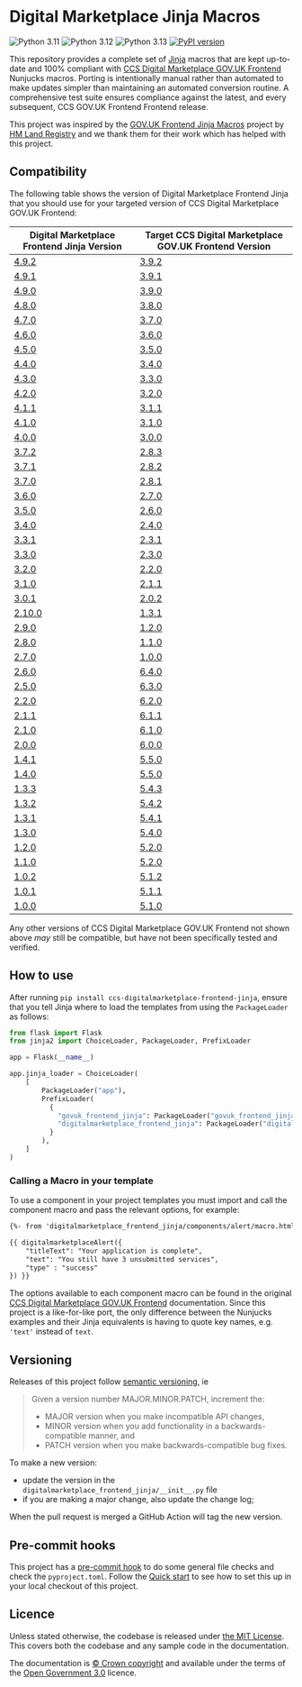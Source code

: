 Digital Marketplace Jinja Macros
=========================

![Python 3.11](https://img.shields.io/badge/python-3.11-blue.svg)
![Python 3.12](https://img.shields.io/badge/python-3.12-blue.svg)
![Python 3.13](https://img.shields.io/badge/python-3.13-blue.svg)
[![PyPI version](https://badge.fury.io/py/ccs-digitalmarketplace-frontend-jinja.svg)](https://badge.fury.io/py/ccs-digitalmarketplace-frontend-jinja)

This repository provides a complete set of [Jinja](https://jinja.palletsprojects.com/) macros that are kept up-to-date and 100% compliant with [CCS Digital Marketplace GOV.UK Frontend](https://github.com/Crown-Commercial-Service/ccs-digitalmarketplace-govuk-frontend) Nunjucks macros. Porting is intentionally manual rather than automated to make updates simpler than maintaining an automated conversion routine. A comprehensive test suite ensures compliance against the latest, and every subsequent, CCS GOV.UK Frontend Frontend release.

This project was inspired by the [GOV.UK Frontend Jinja Macros](https://github.com/LandRegistry/govuk-frontend-jinja) project by [HM Land Registry](https://github.com/LandRegistry) and we thank them for their work which has helped with this project.

## Compatibility

The following table shows the version of Digital Marketplace Frontend Jinja that you should use for your targeted version of CCS Digital Marketplace GOV.UK Frontend:

| Digital Marketplace Frontend Jinja Version | Target CCS Digital Marketplace GOV.UK Frontend Version |
| ------------------------------------------ | ------------------------------------------------------ |
| [4.9.2](https://github.com/Crown-Commercial-Service/ccs-digitalmarketplace-frontend-jinja/releases/tag/4.9.2) | [3.9.2](https://github.com/Crown-Commercial-Service/ccs-digitalmarketplace-govuk-frontend/releases/tag/v3.9.2) |
| [4.9.1](https://github.com/Crown-Commercial-Service/ccs-digitalmarketplace-frontend-jinja/releases/tag/4.9.1) | [3.9.1](https://github.com/Crown-Commercial-Service/ccs-digitalmarketplace-govuk-frontend/releases/tag/v3.9.1) |
| [4.9.0](https://github.com/Crown-Commercial-Service/ccs-digitalmarketplace-frontend-jinja/releases/tag/4.9.0) | [3.9.0](https://github.com/Crown-Commercial-Service/ccs-digitalmarketplace-govuk-frontend/releases/tag/v3.9.0) |
| [4.8.0](https://github.com/Crown-Commercial-Service/ccs-digitalmarketplace-frontend-jinja/releases/tag/4.8.0) | [3.8.0](https://github.com/Crown-Commercial-Service/ccs-digitalmarketplace-govuk-frontend/releases/tag/v3.8.0) |
| [4.7.0](https://github.com/Crown-Commercial-Service/ccs-digitalmarketplace-frontend-jinja/releases/tag/4.7.0) | [3.7.0](https://github.com/Crown-Commercial-Service/ccs-digitalmarketplace-govuk-frontend/releases/tag/v3.7.0) |
| [4.6.0](https://github.com/Crown-Commercial-Service/ccs-digitalmarketplace-frontend-jinja/releases/tag/4.6.0) | [3.6.0](https://github.com/Crown-Commercial-Service/ccs-digitalmarketplace-govuk-frontend/releases/tag/v3.6.0) |
| [4.5.0](https://github.com/Crown-Commercial-Service/ccs-digitalmarketplace-frontend-jinja/releases/tag/4.5.0) | [3.5.0](https://github.com/Crown-Commercial-Service/ccs-digitalmarketplace-govuk-frontend/releases/tag/v3.5.0) |
| [4.4.0](https://github.com/Crown-Commercial-Service/ccs-digitalmarketplace-frontend-jinja/releases/tag/4.4.0) | [3.4.0](https://github.com/Crown-Commercial-Service/ccs-digitalmarketplace-govuk-frontend/releases/tag/v3.4.0) |
| [4.3.0](https://github.com/Crown-Commercial-Service/ccs-digitalmarketplace-frontend-jinja/releases/tag/4.3.0) | [3.3.0](https://github.com/Crown-Commercial-Service/ccs-digitalmarketplace-govuk-frontend/releases/tag/v3.3.0) |
| [4.2.0](https://github.com/Crown-Commercial-Service/ccs-digitalmarketplace-frontend-jinja/releases/tag/4.2.0) | [3.2.0](https://github.com/Crown-Commercial-Service/ccs-digitalmarketplace-govuk-frontend/releases/tag/v3.2.0) |
| [4.1.1](https://github.com/Crown-Commercial-Service/ccs-digitalmarketplace-frontend-jinja/releases/tag/4.1.1) | [3.1.1](https://github.com/Crown-Commercial-Service/ccs-digitalmarketplace-govuk-frontend/releases/tag/v3.1.1) |
| [4.1.0](https://github.com/Crown-Commercial-Service/ccs-digitalmarketplace-frontend-jinja/releases/tag/4.1.0) | [3.1.0](https://github.com/Crown-Commercial-Service/ccs-digitalmarketplace-govuk-frontend/releases/tag/v3.1.0) |
| [4.0.0](https://github.com/Crown-Commercial-Service/ccs-digitalmarketplace-frontend-jinja/releases/tag/4.0.0) | [3.0.0](https://github.com/Crown-Commercial-Service/ccs-digitalmarketplace-govuk-frontend/releases/tag/v3.0.0) |
| [3.7.2](https://github.com/Crown-Commercial-Service/ccs-digitalmarketplace-frontend-jinja/releases/tag/3.7.2) | [2.8.3](https://github.com/Crown-Commercial-Service/ccs-digitalmarketplace-govuk-frontend/releases/tag/v2.8.3) |
| [3.7.1](https://github.com/Crown-Commercial-Service/ccs-digitalmarketplace-frontend-jinja/releases/tag/3.7.1) | [2.8.2](https://github.com/Crown-Commercial-Service/ccs-digitalmarketplace-govuk-frontend/releases/tag/v2.8.2) |
| [3.7.0](https://github.com/Crown-Commercial-Service/ccs-digitalmarketplace-frontend-jinja/releases/tag/3.7.0) | [2.8.1](https://github.com/Crown-Commercial-Service/ccs-digitalmarketplace-govuk-frontend/releases/tag/v2.8.1) |
| [3.6.0](https://github.com/Crown-Commercial-Service/ccs-digitalmarketplace-frontend-jinja/releases/tag/3.6.0) | [2.7.0](https://github.com/Crown-Commercial-Service/ccs-digitalmarketplace-govuk-frontend/releases/tag/v2.7.0) |
| [3.5.0](https://github.com/Crown-Commercial-Service/ccs-digitalmarketplace-frontend-jinja/releases/tag/3.5.0) | [2.6.0](https://github.com/Crown-Commercial-Service/ccs-digitalmarketplace-govuk-frontend/releases/tag/v2.6.0) |
| [3.4.0](https://github.com/Crown-Commercial-Service/ccs-digitalmarketplace-frontend-jinja/releases/tag/3.4.0) | [2.4.0](https://github.com/Crown-Commercial-Service/ccs-digitalmarketplace-govuk-frontend/releases/tag/v2.4.0) |
| [3.3.1](https://github.com/Crown-Commercial-Service/ccs-digitalmarketplace-frontend-jinja/releases/tag/3.3.1) | [2.3.1](https://github.com/Crown-Commercial-Service/ccs-digitalmarketplace-govuk-frontend/releases/tag/v2.3.1) |
| [3.3.0](https://github.com/Crown-Commercial-Service/ccs-digitalmarketplace-frontend-jinja/releases/tag/3.3.0) | [2.3.0](https://github.com/Crown-Commercial-Service/ccs-digitalmarketplace-govuk-frontend/releases/tag/v2.3.0) |
| [3.2.0](https://github.com/Crown-Commercial-Service/ccs-digitalmarketplace-frontend-jinja/releases/tag/3.2.0) | [2.2.0](https://github.com/Crown-Commercial-Service/ccs-digitalmarketplace-govuk-frontend/releases/tag/v2.2.0) |
| [3.1.0](https://github.com/Crown-Commercial-Service/ccs-digitalmarketplace-frontend-jinja/releases/tag/3.1.0) | [2.1.1](https://github.com/Crown-Commercial-Service/ccs-digitalmarketplace-govuk-frontend/releases/tag/v2.1.1) |
| [3.0.1](https://github.com/Crown-Commercial-Service/ccs-digitalmarketplace-frontend-jinja/releases/tag/3.0.1) | [2.0.2](https://github.com/Crown-Commercial-Service/ccs-digitalmarketplace-govuk-frontend/releases/tag/v2.0.2) |
| [2.10.0](https://github.com/Crown-Commercial-Service/ccs-digitalmarketplace-frontend-jinja/releases/tag/2.10.0) | [1.3.1](https://github.com/Crown-Commercial-Service/ccs-digitalmarketplace-govuk-frontend/releases/tag/v1.3.1) |
| [2.9.0](https://github.com/Crown-Commercial-Service/ccs-digitalmarketplace-frontend-jinja/releases/tag/2.9.0) | [1.2.0](https://github.com/Crown-Commercial-Service/ccs-digitalmarketplace-govuk-frontend/releases/tag/v1.2.0) |
| [2.8.0](https://github.com/Crown-Commercial-Service/ccs-digitalmarketplace-frontend-jinja/releases/tag/2.8.0) | [1.1.0](https://github.com/Crown-Commercial-Service/ccs-digitalmarketplace-govuk-frontend/releases/tag/v1.1.0) |
| [2.7.0](https://github.com/Crown-Commercial-Service/ccs-digitalmarketplace-frontend-jinja/releases/tag/2.7.0) | [1.0.0](https://github.com/Crown-Commercial-Service/ccs-digitalmarketplace-govuk-frontend/releases/tag/v1.0.0) |
| [2.6.0](https://github.com/Crown-Commercial-Service/ccs-digitalmarketplace-frontend-jinja/releases/tag/2.6.0) | [6.4.0](https://github.com/Crown-Commercial-Service/ccs-digitalmarketplace-govuk-frontend/releases/tag/6.4.0) |
| [2.5.0](https://github.com/Crown-Commercial-Service/ccs-digitalmarketplace-frontend-jinja/releases/tag/2.5.0) | [6.3.0](https://github.com/Crown-Commercial-Service/ccs-digitalmarketplace-govuk-frontend/releases/tag/6.3.0) |
| [2.2.0](https://github.com/Crown-Commercial-Service/ccs-digitalmarketplace-frontend-jinja/releases/tag/2.2.0) | [6.2.0](https://github.com/Crown-Commercial-Service/ccs-digitalmarketplace-govuk-frontend/releases/tag/6.2.0) |
| [2.1.1](https://github.com/Crown-Commercial-Service/ccs-digitalmarketplace-frontend-jinja/releases/tag/2.1.1) | [6.1.1](https://github.com/Crown-Commercial-Service/ccs-digitalmarketplace-govuk-frontend/releases/tag/6.1.1) |
| [2.1.0](https://github.com/Crown-Commercial-Service/ccs-digitalmarketplace-frontend-jinja/releases/tag/2.1.0) | [6.1.0](https://github.com/Crown-Commercial-Service/ccs-digitalmarketplace-govuk-frontend/releases/tag/6.1.0) |
| [2.0.0](https://github.com/Crown-Commercial-Service/ccs-digitalmarketplace-frontend-jinja/releases/tag/2.0.0) | [6.0.0](https://github.com/Crown-Commercial-Service/ccs-digitalmarketplace-govuk-frontend/releases/tag/6.0.0) |
| [1.4.1](https://github.com/Crown-Commercial-Service/ccs-digitalmarketplace-frontend-jinja/releases/tag/1.4.1) | [5.5.0](https://github.com/Crown-Commercial-Service/ccs-digitalmarketplace-govuk-frontend/releases/tag/5.5.0) |
| [1.4.0](https://github.com/Crown-Commercial-Service/ccs-digitalmarketplace-frontend-jinja/releases/tag/1.4.0) | [5.5.0](https://github.com/Crown-Commercial-Service/ccs-digitalmarketplace-govuk-frontend/releases/tag/5.5.0) |
| [1.3.3](https://github.com/Crown-Commercial-Service/ccs-digitalmarketplace-frontend-jinja/releases/tag/1.3.3) | [5.4.3](https://github.com/Crown-Commercial-Service/ccs-digitalmarketplace-govuk-frontend/releases/tag/5.4.3) |
| [1.3.2](https://github.com/Crown-Commercial-Service/ccs-digitalmarketplace-frontend-jinja/releases/tag/1.3.2) | [5.4.2](https://github.com/Crown-Commercial-Service/ccs-digitalmarketplace-govuk-frontend/releases/tag/5.4.2) |
| [1.3.1](https://github.com/Crown-Commercial-Service/ccs-digitalmarketplace-frontend-jinja/releases/tag/1.3.1) | [5.4.1](https://github.com/Crown-Commercial-Service/ccs-digitalmarketplace-govuk-frontend/releases/tag/5.4.1) |
| [1.3.0](https://github.com/Crown-Commercial-Service/ccs-digitalmarketplace-frontend-jinja/releases/tag/1.3.0) | [5.4.0](https://github.com/Crown-Commercial-Service/ccs-digitalmarketplace-govuk-frontend/releases/tag/5.4.0) |
| [1.2.0](https://github.com/Crown-Commercial-Service/ccs-digitalmarketplace-frontend-jinja/releases/tag/1.2.0) | [5.2.0](https://github.com/Crown-Commercial-Service/ccs-digitalmarketplace-govuk-frontend/releases/tag/5.2.0) |
| [1.1.0](https://github.com/Crown-Commercial-Service/ccs-digitalmarketplace-frontend-jinja/releases/tag/1.1.0) | [5.2.0](https://github.com/Crown-Commercial-Service/ccs-digitalmarketplace-govuk-frontend/releases/tag/5.2.0) |
| [1.0.2](https://github.com/Crown-Commercial-Service/ccs-digitalmarketplace-frontend-jinja/releases/tag/1.0.2) | [5.1.2](https://github.com/Crown-Commercial-Service/ccs-digitalmarketplace-govuk-frontend/releases/tag/5.1.2) |
| [1.0.1](https://github.com/Crown-Commercial-Service/ccs-digitalmarketplace-frontend-jinja/releases/tag/1.0.1) | [5.1.1](https://github.com/Crown-Commercial-Service/ccs-digitalmarketplace-govuk-frontend/releases/tag/5.1.1) |
| [1.0.0](https://github.com/Crown-Commercial-Service/ccs-digitalmarketplace-frontend-jinja/releases/tag/1.0.0) | [5.1.0](https://github.com/Crown-Commercial-Service/ccs-digitalmarketplace-govuk-frontend/releases/tag/5.1.0) |

Any other versions of CCS Digital Marketplace GOV.UK Frontend not shown above _may_ still be compatible, but have not been specifically tested and verified.

## How to use

After running `pip install ccs-digitalmarketplace-frontend-jinja`, ensure that you tell Jinja where to load the templates from using the `PackageLoader` as follows:

```python
from flask import Flask
from jinja2 import ChoiceLoader, PackageLoader, PrefixLoader

app = Flask(__name__)

app.jinja_loader = ChoiceLoader(
    [
        PackageLoader("app"),
        PrefixLoader(
          {
            "govuk_frontend_jinja": PackageLoader("govuk_frontend_jinja"),
            "digitalmarketplace_frontend_jinja": PackageLoader("digitalmarketplace_frontend_jinja"),
          }
        ),
    ]
)
```

### Calling a Macro in your template

To use a component in your project templates you must import and call the component macro and pass the relevant options, for example:

```html
{%- from 'digitalmarketplace_frontend_jinja/components/alert/macro.html' import digitalmarketplaceAlert -%}

{{ digitalmarketplaceAlert({
    "titleText": "Your application is complete",
    "text": "You still have 3 unsubmitted services",
    "type" : "success"
}) }}
```

The options available to each component macro can be found in the original [CCS Digital Marketplace GOV.UK Frontend](https://github.com/Crown-Commercial-Service/ccs-digitalmarketplace-govuk-frontend/tree/main/packages/digitalmarketplace-frontend/src/digitalmarketplace/components) documentation. Since this project is a like-for-like port, the only difference between the Nunjucks examples and their Jinja equivalents is having to quote key names, e.g. `'text'` instead of `text`.

## Versioning

Releases of this project follow [semantic versioning](http://semver.org/), ie
> Given a version number MAJOR.MINOR.PATCH, increment the:
>
> - MAJOR version when you make incompatible API changes,
> - MINOR version when you add functionality in a backwards-compatible manner, and
> - PATCH version when you make backwards-compatible bug fixes.

To make a new version:
- update the version in the `digitalmarketplace_frontend_jinja/__init__.py` file
- if you are making a major change, also update the change log;

When the pull request is merged a GitHub Action will tag the new version.

## Pre-commit hooks

This project has a [pre-commit hook][pre-commit hook] to do some general file checks and check the `pyproject.toml`.
Follow the [Quick start][pre-commit quick start] to see how to set this up in your local checkout of this project.

## Licence

Unless stated otherwise, the codebase is released under [the MIT License][mit].
This covers both the codebase and any sample code in the documentation.

The documentation is [&copy; Crown copyright][copyright] and available under the terms
of the [Open Government 3.0][ogl] licence.

[mit]: LICENCE
[copyright]: http://www.nationalarchives.gov.uk/information-management/re-using-public-sector-information/uk-government-licensing-framework/crown-copyright/
[ogl]: http://www.nationalarchives.gov.uk/doc/open-government-licence/version/3/

[pre-commit hook]: https://pre-commit.com/
[pre-commit quick start]: https://pre-commit.com/#quick-start
